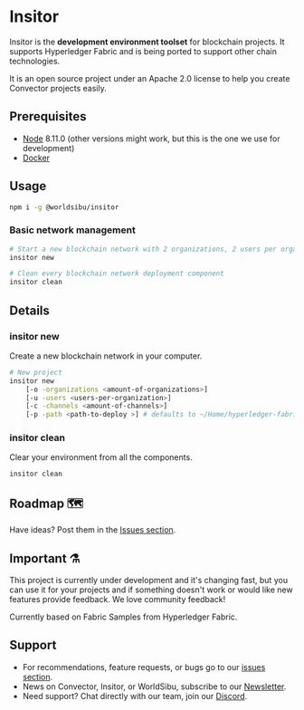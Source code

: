 # Insitor

Insitor is the **development environment toolset** for blockchain projects. It supports Hyperledger Fabric and is being ported to support other chain technologies.

It is an open source project under an Apache 2.0 license to help you create Convector projects easily.

## Prerequisites

* [Node](https://nodejs.org/en/download/) 8.11.0 (other versions might work, but this is the one we use for development)
* [Docker](https://www.docker.com/community-edition)

## Usage

```bash
npm i -g @worldsibu/insitor
```

### Basic network management

```bash
# Start a new blockchain network with 2 organizations, 2 users per organization, and 1 channel, localted at ~/Home/hyperledger-fabric-network
insitor new

# Clean every blockchain network deployment component
insitor clean
```

## Details

### insitor new

Create a new blockchain network in your computer.

```bash
# New project
insitor new
    [-o -organizations <amount-of-organizations>]
    [-u -users <users-per-organization>]
    [-c -channels <amount-of-channels>]
    [-p -path <path-to-deploy >] # defaults to ~/Home/hyperledger-fabric-network
```

### insitor clean

Clear your environment from all the components.

```bash
insitor clean
```

## Roadmap 🗺

Have ideas? Post them in the [Issues section](https://github.com/worldsibu/insitor/issues).

## Important ⚗️

This project is currently under development and it's changing fast, but you can use it for your projects and if something doesn't work or would like new features provide feedback. We love community feedback!

Currently based on Fabric Samples from Hyperledger Fabric.

## Support

* For recommendations, feature requests, or bugs go to our [issues section](https://github.com/worldsibu/insitor/issues).
* News on Convector, Insitor, or WorldSibu, subscribe to our [Newsletter](https://worldsibu.io/subscribe/).
* Need support? Chat directly with our team, join our [Discord](https://discord.gg/twRwpWt).